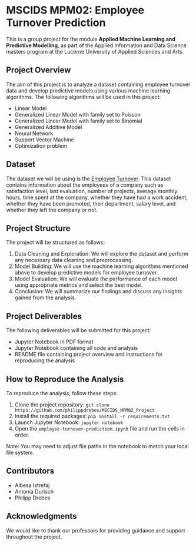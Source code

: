 # MSCIDS MPM02: Employee Turnover Prediction 

This is a group project for the module **Applied Machine Learning and Predictive Modelling**, as part of the Applied Information and Data Science masters program at the Lucerne University of Applied Sciences and Arts.

## Project Overview

The aim of this project is to analyze a dataset containing employee turnover data and develop predictive models using various machine learning algorithms. The following algorithms will be used in this project:

- Linear Model
- Generalized Linear Model with family set to Poisson
- Generalized Linear Model with family set to Binomial
- Generalized Additive Model
- Neural Network
- Support Vector Machine
- Optimization problem

## Dataset
The dataset we will be using is the [Employee Turnover](https://www.kaggle.com/datasets/davinwijaya/employee-turnover). This dataset contains information about the employees of a company such as satisfaction level, last evaluation, number of projects, average monthly hours, time spent at the company, whether they have had a work accident, whether they have been promoted, their department, salary level, and whether they left the company or not.

## Project Structure

The project will be structured as follows:

1. Data Cleaning and Exploration: We will explore the dataset and perform any necessary data cleaning and preprocessing.
2. Model Building: We will use the machine learning algorithms mentioned above to develop predictive models for employee turnover.
3. Model Evaluation: We will evaluate the performance of each model using appropriate metrics and select the best model.
4. Conclusion: We will summarize our findings and discuss any insights gained from the analysis.

## Project Deliverables
The following deliverables will be submitted for this project:

- Jupyter Notebook in PDF format
- Jupyter Notebook containing all code and analysis
- README file containing project overview and instructions for reproducing the analysis

## How to Reproduce the Analysis
To reproduce the analysis, follow these steps:

1. Clone the project repository: `git clone https://github.com/philippdrebes/MSCIDS_MPM02_Project` 
2. Install the required packages: `pip install -r requirements.txt`
3. Launch Jupyter Notebook: `jupyter notebook`
4. Open the `employee-turnover-prediction.ipynb` file and run the cells in order.

Note: You may need to adjust file paths in the notebook to match your local file system.

## Contributors
- Albesa Istrefaj
- Antonia Durisch
- Philipp Drebes

## Acknowledgments
We would like to thank our professors for providing guidance and support throughout the project.

